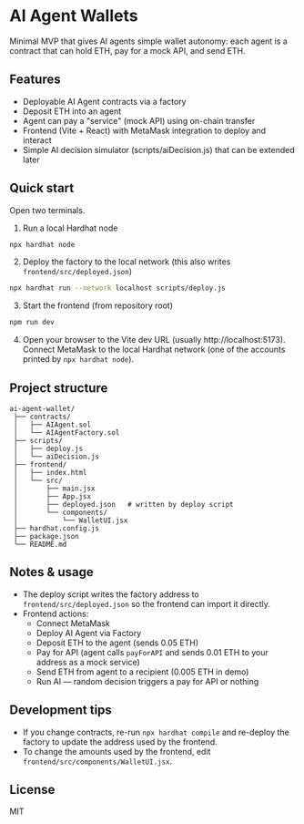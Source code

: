 # AI Agent Wallets

Minimal MVP that gives AI agents simple wallet autonomy: each agent is a contract that can hold ETH, pay for a mock API, and send ETH.

## Features
- Deployable AI Agent contracts via a factory
- Deposit ETH into an agent
- Agent can pay a "service" (mock API) using on-chain transfer
- Frontend (Vite + React) with MetaMask integration to deploy and interact
- Simple AI decision simulator (scripts/aiDecision.js) that can be extended later

## Quick start

Open two terminals.

1) Run a local Hardhat node

```bash
npx hardhat node
```

2) Deploy the factory to the local network (this also writes `frontend/src/deployed.json`)

```bash
npx hardhat run --network localhost scripts/deploy.js
```

3) Start the frontend (from repository root)

```bash
npm run dev
```

4) Open your browser to the Vite dev URL (usually http://localhost:5173). Connect MetaMask to the local Hardhat network (one of the accounts printed by `npx hardhat node`).

## Project structure

```
ai-agent-wallet/
 ├── contracts/
 │   ├── AIAgent.sol
 │   └── AIAgentFactory.sol
 ├── scripts/
 │   ├── deploy.js
 │   └── aiDecision.js
 ├── frontend/
 │   ├── index.html
 │   └── src/
 │       ├── main.jsx
 │       ├── App.jsx
 │       ├── deployed.json   # written by deploy script
 │       └── components/
 │           └── WalletUI.jsx
 ├── hardhat.config.js
 ├── package.json
 └── README.md
```

## Notes & usage

- The deploy script writes the factory address to `frontend/src/deployed.json` so the frontend can import it directly.
- Frontend actions:
  - Connect MetaMask
  - Deploy AI Agent via Factory
  - Deposit ETH to the agent (sends 0.05 ETH)
  - Pay for API (agent calls `payForAPI` and sends 0.01 ETH to your address as a mock service)
  - Send ETH from agent to a recipient (0.005 ETH in demo)
  - Run AI — random decision triggers a pay for API or nothing

## Development tips

- If you change contracts, re-run `npx hardhat compile` and re-deploy the factory to update the address used by the frontend.
- To change the amounts used by the frontend, edit `frontend/src/components/WalletUI.jsx`.

## License

MIT
